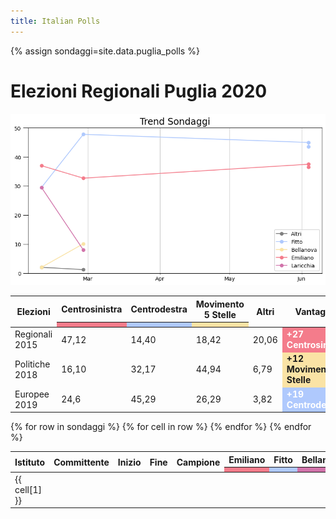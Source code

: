 ```yaml
---
title: Italian Polls
---
```


<script src="https://ajax.googleapis.com/ajax/libs/jquery/3.5.1/jquery.min.js"></script>
<link rel="stylesheet" type="text/css" href="https://cdn.datatables.net/1.10.21/css/jquery.dataTables.css">
<script type="text/javascript" charset="utf8" src="https://cdn.datatables.net/1.10.21/js/jquery.dataTables.js"></script>

{% assign sondaggi=site.data.puglia_polls %}

# Elezioni Regionali Puglia 2020

<img src="trend_puglia.png" class="center"> 

<table id="past_elections" class="display compact">
<thead>
    <tr>
    <th rowspan="2">Elezioni</th>
    <th>Centrosinistra</th>
    <th>Centrodestra</th>
    <th>Movimento 5 Stelle</th>
    <th rowspan="2">Altri</th>
    <th rowspan="2">Vantaggio</th>
    </tr>
    <tr>
    <th style="background:#f47c8b;"></th>
    <th style="background:#afc9fd;"></th>
    <th style="background:#fae3a5;"></th>
    </tr>
</thead>
<tbody>
<tr>
<td class="dt-body-center">Regionali 2015</td>
<td class="dt-body-center">47,12</td>
<td class="dt-body-center">14,40</td>
<td class="dt-body-center">18,42</td>
<td class="dt-body-center">20,06</td>
<td class="dt-body-center" style="background:#f47c8b; color:white; font-weight: bold;">+27 Centrosinistra</td>
</tr>
<tr>
<td class="dt-body-center">Politiche 2018</td>
<td class="dt-body-center">16,10</td>
<td class="dt-body-center">32,17</td>
<td class="dt-body-center">44,94</td>
<td class="dt-body-center">6,79</td>
<td class="dt-body-center" style="background:#fae3a5; font-weight: bold;">+12 Movimento 5 Stelle</td>
</tr>
<tr>
<td class="dt-body-center">Europee 2019</td>
<td class="dt-body-center">24,6</td>
<td class="dt-body-center">45,29</td>
<td class="dt-body-center">26,29</td>
<td class="dt-body-center">3,82</td>
<td class="dt-body-center" style="background:#afc9fd; color:white; font-weight: bold;">+19 Centrodestra</td>
</tr>
</tbody>
</table>

<table id="ge_polls" class="display compact" data-page-length='10' data-order='[[ 3, "desc" ]]'>
    <thead>
    <tr>
    <th rowspan="2">Istituto</th>
    <th rowspan="2">Committente</th>
    <th rowspan="2">Inizio</th>
    <th rowspan="2">Fine</th>
    <th rowspan="2">Campione</th>
    <th>Emiliano</th>
    <th>Fitto</th>
    <th>Bellanova</th>
    <th>Laricchia</th>
    <th rowspan="2">Altri</th>
    </tr>
    <tr>
    <th style="background:#f47c8b;"></th>
    <th style="background:#afc9fd;"></th>
    <th style="background:#d173aa;"></th>
    <th style="background:#fae3a5;"></th>
    </tr>
    </thead>
    <tbody>
    {% for row in sondaggi %}
        <tr>
        {% for cell in row %}
            <td class="dt-body-center">{{ cell[1] }}</td>
        {% endfor %}
        </tr>
    {% endfor %}
    </tbody>
</table>

<script type="text/javascript">
$(document).ready( function () {
    $('#ge_polls').DataTable({
        "ordering": false,
        "searching": false,
        "lengthChange": false,
        "paging":   false,
        "info":     false});
        
    $('#past_elections').DataTable({
        "ordering": false,
        "searching": false,
        "lengthChange": false,
        "paging":   false,
        "info":     false});
});
</script>
